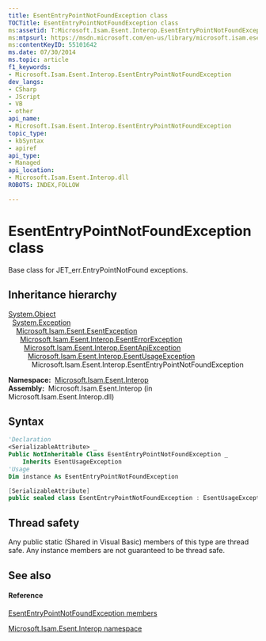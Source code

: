 ```yaml
---
title: EsentEntryPointNotFoundException class
TOCTitle: EsentEntryPointNotFoundException class
ms:assetid: T:Microsoft.Isam.Esent.Interop.EsentEntryPointNotFoundException
ms:mtpsurl: https://msdn.microsoft.com/en-us/library/microsoft.isam.esent.interop.esententrypointnotfoundexception(v=EXCHG.10)
ms:contentKeyID: 55101642
ms.date: 07/30/2014
ms.topic: article
f1_keywords:
- Microsoft.Isam.Esent.Interop.EsentEntryPointNotFoundException
dev_langs:
- CSharp
- JScript
- VB
- other
api_name: 
- Microsoft.Isam.Esent.Interop.EsentEntryPointNotFoundException
topic_type: 
- kbSyntax
- apiref
api_type: 
- Managed
api_location: 
- Microsoft.Isam.Esent.Interop.dll
ROBOTS: INDEX,FOLLOW

---
```


# EsentEntryPointNotFoundException class

Base class for JET_err.EntryPointNotFound exceptions.

## Inheritance hierarchy

[System.Object](https://docs.microsoft.com/dotnet/api/system.object?redirectedfrom=MSDN)  
  [System.Exception](https://docs.microsoft.com/dotnet/api/system.exception?redirectedfrom=MSDN)  
    [Microsoft.Isam.Esent.EsentException](dn292088\(v=exchg.10\).md)  
      [Microsoft.Isam.Esent.Interop.EsentErrorException](dn274314\(v=exchg.10\).md)  
        [Microsoft.Isam.Esent.Interop.EsentApiException](dn334231\(v=exchg.10\).md)  
          [Microsoft.Isam.Esent.Interop.EsentUsageException](dn350849\(v=exchg.10\).md)  
            Microsoft.Isam.Esent.Interop.EsentEntryPointNotFoundException  

**Namespace:**  [Microsoft.Isam.Esent.Interop](hh596136\(v=exchg.10\).md)  
**Assembly:**  Microsoft.Isam.Esent.Interop (in Microsoft.Isam.Esent.Interop.dll)

## Syntax

``` vb
'Declaration
<SerializableAttribute> _
Public NotInheritable Class EsentEntryPointNotFoundException _
    Inherits EsentUsageException
'Usage
Dim instance As EsentEntryPointNotFoundException
```

``` csharp
[SerializableAttribute]
public sealed class EsentEntryPointNotFoundException : EsentUsageException
```

## Thread safety

Any public static (Shared in Visual Basic) members of this type are thread safe. Any instance members are not guaranteed to be thread safe.

## See also

#### Reference

[EsentEntryPointNotFoundException members](dn274242\(v=exchg.10\).md)

[Microsoft.Isam.Esent.Interop namespace](hh596136\(v=exchg.10\).md)

